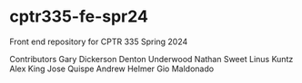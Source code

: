 # cptr335-fe-spr24
Front end repository for CPTR 335 Spring 2024

Contributors
Gary Dickerson
Denton Underwood
Nathan Sweet
Linus Kuntz
Alex King
Jose Quispe
Andrew Helmer
Gio Maldonado
